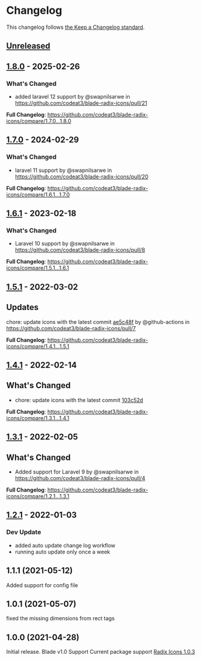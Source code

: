 # Changelog

This changelog follows [the Keep a Changelog standard](https://keepachangelog.com).

## [Unreleased](https://github.com/codeat3/blade-radix-icons/compare/1.8.0...HEAD)

## [1.8.0](https://github.com/codeat3/blade-radix-icons/compare/1.7.0...1.8.0) - 2025-02-26

### What's Changed

* added laravel 12 support by @swapnilsarwe in https://github.com/codeat3/blade-radix-icons/pull/21

**Full Changelog**: https://github.com/codeat3/blade-radix-icons/compare/1.7.0...1.8.0

## [1.7.0](https://github.com/codeat3/blade-radix-icons/compare/1.6.1...1.7.0) - 2024-02-29

### What's Changed

* laravel 11 support by @swapnilsarwe in https://github.com/codeat3/blade-radix-icons/pull/20

**Full Changelog**: https://github.com/codeat3/blade-radix-icons/compare/1.6.1...1.7.0

## [1.6.1](https://github.com/codeat3/blade-radix-icons/compare/1.5.1...1.6.1) - 2023-02-18

### What's Changed

- Laravel 10 support by @swapnilsarwe in https://github.com/codeat3/blade-radix-icons/pull/8

**Full Changelog**: https://github.com/codeat3/blade-radix-icons/compare/1.5.1...1.6.1

## [1.5.1](https://github.com/codeat3/blade-radix-icons/compare/1.4.1...1.5.1) - 2022-03-02

## Updates

chore: update icons with the latest commit [ae5c48f](https://github.com/radix-ui/icons/commit/ae5c48fc3cdafadddf97dc1c59d02027bd63e6bf)  by @github-actions in https://github.com/codeat3/blade-radix-icons/pull/7

**Full Changelog**: https://github.com/codeat3/blade-radix-icons/compare/1.4.1...1.5.1

## [1.4.1](https://github.com/codeat3/blade-radix-icons/compare/1.3.1...1.4.1) - 2022-02-14

## What's Changed

- chore: update icons with the latest commit [103c52d](https://github.com/radix-ui/icons/commit/103c52d16317b29a364ad4394f2ffc9b85df9a40)

**Full Changelog**: https://github.com/codeat3/blade-radix-icons/compare/1.3.1...1.4.1

## [1.3.1](https://github.com/codeat3/blade-radix-icons/compare/1.2.1...1.3.1) - 2022-02-05

## What's Changed

- Added support for Laravel 9 by @swapnilsarwe in https://github.com/codeat3/blade-radix-icons/pull/4

**Full Changelog**: https://github.com/codeat3/blade-radix-icons/compare/1.2.1...1.3.1

## [1.2.1](https://github.com/codeat3/blade-radix-icons/compare/1.1.1...1.2.1) - 2022-01-03

### Dev Update

- added auto update change log workflow
- running auto update only once a week

## 1.1.1 (2021-05-12)

Added support for config file

## 1.0.1 (2021-05-07)

fixed the missing dimensions from rect tags

## 1.0.0 (2021-04-28)

Initial release.
Blade v1.0 Support
Current package support [Radix Icons 1.0.3](https://github.com/radix-ui/icons/releases/tag/%40radix-ui%2Freact-icons%401.0.3)
